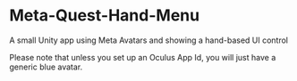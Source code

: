# Meta-Quest-Hand-Menu
A small Unity app using Meta Avatars and showing a hand-based UI control

Please note that unless you set up an Oculus App Id, you will just have a generic blue avatar.
